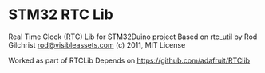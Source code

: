 # STM32 RTC Lib
Real Time Clock (RTC) Lib for STM32Duino project
Based on rtc_util by Rod Gilchrist <rod@visibleassets.com> (c) 2011, MIT License

Worked as part of RTCLib
Depends on https://github.com/adafruit/RTClib
